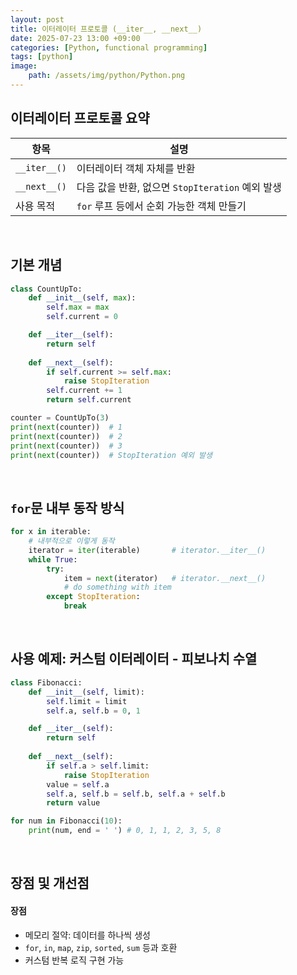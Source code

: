```yaml
---
layout: post
title: 이터레이터 프로토콜 (__iter__, __next__)
date: 2025-07-23 13:00 +09:00
categories: [Python, functional programming]
tags: [python]
image:
    path: /assets/img/python/Python.png
---
```


## 이터레이터 프로토콜 요약

| 항목 | 설명 | 
|-|-|
| `__iter__()` | 이터레이터 객체 자체를 반환 |
| `__next__()` | 다음 값을 반환, 없으면 `StopIteration` 예외 발생 |
| 사용 목적 | `for` 루프 등에서 순회 가능한 객체 만들기 |

<br>

## 기본 개념

```python
class CountUpTo:
    def __init__(self, max):
        self.max = max
        self.current = 0

    def __iter__(self):
        return self
    
    def __next__(self):
        if self.current >= self.max:
            raise StopIteration
        self.current += 1
        return self.current
```

```python
counter = CountUpTo(3)
print(next(counter))  # 1
print(next(counter))  # 2
print(next(counter))  # 3
print(next(counter))  # StopIteration 예외 발생

```

<br>

## `for`문 내부 동작 방식

```python
for x in iterable:
    # 내부적으로 이렇게 동작
    iterator = iter(iterable)       # iterator.__iter__()
    while True:
        try:
            item = next(iterator)   # iterator.__next__()
            # do something with item
        except StopIteration:
            break
```

<br>

## 사용 예제: 커스텀 이터레이터 - 피보나치 수열

```python
class Fibonacci:
    def __init__(self, limit):
        self.limit = limit
        self.a, self.b = 0, 1

    def __iter__(self):
        return self
    
    def __next__(self):
        if self.a > self.limit:
            raise StopIteration
        value = self.a
        self.a, self.b = self.b, self.a + self.b
        return value

for num in Fibonacci(10):
    print(num, end = ' ') # 0, 1, 1, 2, 3, 5, 8
```

<br>

## 장점 및 개선점

#### 장점

- 메모리 절약: 데이터를 하나씩 생성
- `for`, `in`, `map`, `zip`, `sorted`, `sum` 등과 호환
- 커스텀 반복 로직 구현 가능

